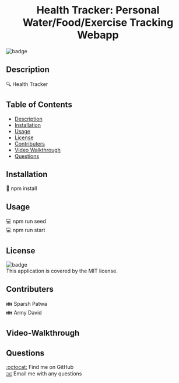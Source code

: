 
<h1 align="center">Health Tracker: Personal Water/Food/Exercise Tracking Webapp</h1>

![badge](https://img.shields.io/badge/license-MIT-brightgreen)<br />

## Description
🔍 Health Tracker

## Table of Contents
- [Description](#description)
- [Installation](#installation)
- [Usage](#usage)
- [License](#license)
- [Contributers](#contributers)
- [Video Walkthrough](#video-walkthrough)
- [Questions](#questions)

## Installation
💾 npm install  

## Usage
💻 npm run seed  
💻 npm run start  

## License
![badge](https://img.shields.io/badge/license-MIT-brightgreen)
<br />
This application is covered by the MIT license. 

## Contributers
👪 Sparsh Patwa  
👪 Army David  

## Video-Walkthrough

## Questions
[:octocat:](https://github.com/SparshPatwa) Find me on GitHub  
[✉️](emailto:) Email me with any questions  

